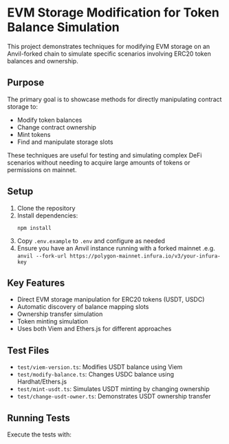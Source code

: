 # EVM Storage Modification for Token Balance Simulation

This project demonstrates techniques for modifying EVM storage on an Anvil-forked chain to simulate specific scenarios involving ERC20 token balances and ownership.

## Purpose

The primary goal is to showcase methods for directly manipulating contract storage to:
- Modify token balances
- Change contract ownership
- Mint tokens
- Find and manipulate storage slots

These techniques are useful for testing and simulating complex DeFi scenarios without needing to acquire large amounts of tokens or permissions on mainnet.

## Setup

1. Clone the repository
2. Install dependencies:
   ```
   npm install
   ```
3. Copy `.env.example` to `.env` and configure as needed
4. Ensure you have an Anvil instance running with a forked mainnet .e.g. `anvil --fork-url https://polygon-mainnet.infura.io/v3/your-infura-key`

## Key Features

- Direct EVM storage manipulation for ERC20 tokens (USDT, USDC)
- Automatic discovery of balance mapping slots
- Ownership transfer simulation
- Token minting simulation
- Uses both Viem and Ethers.js for different approaches

## Test Files

- `test/viem-version.ts`: Modifies USDT balance using Viem
- `test/modify-balance.ts`: Changes USDC balance using Hardhat/Ethers.js
- `test/mint-usdt.ts`: Simulates USDT minting by changing ownership
- `test/change-usdt-owner.ts`: Demonstrates USDT ownership transfer

## Running Tests

Execute the tests with: